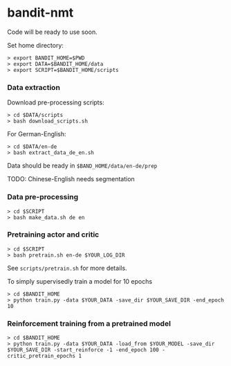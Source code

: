 # bandit-nmt

Code will be ready to use soon.

Set home directory:

~~~~
> export BANDIT_HOME=$PWD
> export DATA=$BANDIT_HOME/data
> export SCRIPT=$BANDIT_HOME/scripts
~~~~

### Data extraction

Download pre-processing scripts:

~~~~
> cd $DATA/scripts
> bash download_scripts.sh
~~~~

For German-English:
~~~~
> cd $DATA/en-de
> bash extract_data_de_en.sh
~~~~

Data should be ready in `$BAND_HOME/data/en-de/prep`

TODO: Chinese-English needs segmentation


### Data pre-processing

~~~~
> cd $SCRIPT
> bash make_data.sh de en
~~~~

### Pretraining actor and critic

~~~~
> cd $SCRIPT
> bash pretrain.sh en-de $YOUR_LOG_DIR
~~~~

See `scripts/pretrain.sh` for more details.

To simply supervisedly train a model for 10 epochs

~~~~
> cd $BANDIT_HOME
> python train.py -data $YOUR_DATA -save_dir $YOUR_SAVE_DIR -end_epoch 10
~~~~

### Reinforcement training from a pretrained model

~~~~
> cd $BANDIT_HOME
> python train.py -data $YOUR_DATA -load_from $YOUR_MODEL -save_dir $YOUR_SAVE_DIR -start_reinforce -1 -end_epoch 100 -critic_pretrain_epochs 1
~~~~
